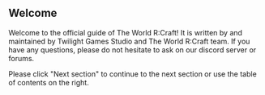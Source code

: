 Welcome
---

Welcome to the official guide of The World R:Craft! It is written by and maintained by Twilight Games Studio and The World R:Craft team. If you have any questions, please do not hesitate to ask on our discord server or forums.

Please click "Next section" to continue to the next section or use the table of contents on the right.